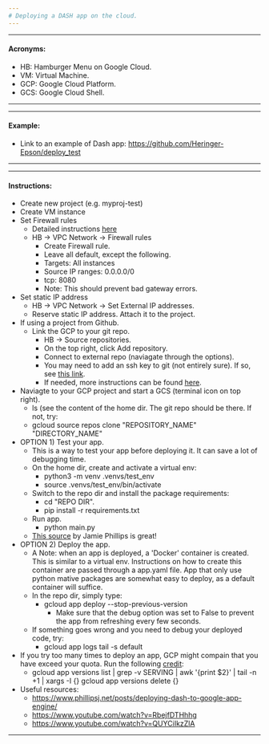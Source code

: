 ```yaml
---
# Deploying a DASH app on the cloud.
---
```


---
#### Acronyms:
+ HB: Hamburger Menu on Google Cloud.
+ VM: Virtual Machine. 
+ GCP: Google Cloud Platform.
+ GCS: Google Cloud Shell.
---

---
#### Example:
+ Link to an example of Dash app: https://github.com/Heringer-Epson/deploy_test
---

---
#### Instructions:

+ Create new project (e.g. myproj-test)
+ Create VM instance
+ Set Firewall rules
  + Detailed instructions [here](https://docs.bitnami.com/google/faq/administration/use-firewall/)
  + HB -> VPC Network -> Firewall rules
    + Create Firewall rule.
    + Leave all default, except the following. 
    + Targets: All instances
    + Source IP ranges: 0.0.0.0/0
    + tcp: 8080
    + Note: This should prevent bad gateway errors.
+ Set static IP address
  + HB -> VPC Network -> Set External IP addresses.
  + Reserve static IP address. Attach it to the project.
+ If using a project from Github.
  + Link the GCP to your git repo.
    + HB -> Source repositories.
    + On the top right, click Add repository.
    + Connect to external repo (naviagate through the options).
    + You may need to add an ssh key to git (not entirely sure). If so, see [this link](https://cloud.google.com/source-repositories/docs/authentication#ssh).
    + If needed, more instructions can be found [here](https://www.youtube.com/watch?v=D85bCIvPM1s).
+ Naviagte to your GCP project and start a GCS (terminal icon on top right).
  + ls (see the content of the home dir. The git repo should be there. If not, try:
  + gcloud source repos clone "REPOSITORY_NAME" "DIRECTORY_NAME"
+ OPTION 1) Test your app.
  + This is a way to test your app before deploying it. It can save a lot of debugging time.
  + On the home dir, create and activate a virtual env:
    + python3 -m venv .venvs/test_env
    + source .venvs/test_env/bin/activate
  + Switch to the repo dir and install the package requirements:
    + cd "REPO DIR".
    + pip install -r requirements.txt
  + Run app.
    + python main.py
  + [This source](https://www.phillipsj.net/posts/deploying-dash-to-google-app-engine/) by Jamie Phillips is great! 
+ OPTION 2) Deploy the app.
  + A Note: when an app is deployed, a 'Docker' container is created. This is similar to a virtual env. Instructions on how to create this container are passed through a app.yaml file. App that only use python mative packages are somewhat easy to deploy, as a default container will suffice.
  + In the repo dir, simply type:
    + gcloud app deploy --stop-previous-version
      + Make sure that the debug option was set to False to prevent the app from refreshing every few seconds.
  + If something goes wrong and you need to debug your deployed code, try:
    + gcloud app logs tail -s default
+ If you try too many times to deploy an app, GCP might compain that you have exceed your quota. Run the following [credit](https://serverfault.com/questions/869418/google-cloud-in-use-addresses-quota-exceeded):
  + gcloud app versions list | grep -v SERVING | awk '{print $2}' | tail -n +1 | xargs -I {} gcloud app versions delete {} 
+ Useful resources:
  + https://www.phillipsj.net/posts/deploying-dash-to-google-app-engine/
  + https://www.youtube.com/watch?v=RbejfDTHhhg
  + https://www.youtube.com/watch?v=QUYCiIkzZlA

---
